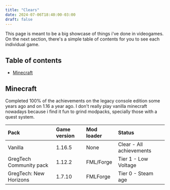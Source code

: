 ```yaml
---
title: "Clears"
date: 2024-07-06T18:40:00-03:00
draft: false
---
```


This page is meant to be a big showcase of things i've done in videogames. On the next section, there's a simple table of contents for you to see each individual game.

## Table of contents

- [Minecraft](#minecraft)

## Minecraft
Completed 100% of the achievements on the legacy console edition some years ago and on 1.16 a year ago. I don't really play vanilla minecraft nowadays because i find it fun to grind modpacks, specially those with a quest system.

| Pack                    | Game version | Mod loader | Status                   |
| :---------------------- | :----------- | :--------- | :----------------------- |
| Vanilla                 | 1.16.5       | None       | Clear - All achievements |
| GregTech Community pack | 1.12.2       | FML/Forge  | Tier 1 - Low Voltage     |
| GregTech: New Horizons  | 1.7.10       | FMLForge   | Tier 0 - Steam age       |
